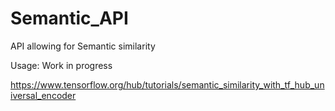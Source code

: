 # Semantic_API

API allowing for Semantic similarity

Usage:
Work in progress


https://www.tensorflow.org/hub/tutorials/semantic_similarity_with_tf_hub_universal_encoder
